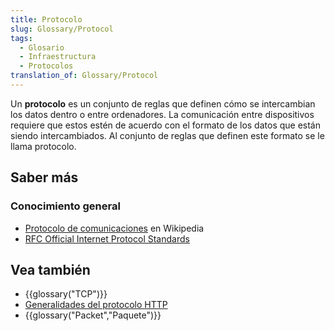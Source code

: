 ```yaml
---
title: Protocolo
slug: Glossary/Protocol
tags:
  - Glosario
  - Infraestructura
  - Protocolos
translation_of: Glossary/Protocol
---
```

Un **protocolo** es un conjunto de reglas que definen cómo se intercambian los datos dentro o entre ordenadores. La comunicación entre dispositivos requiere que estos estén de acuerdo con el formato de los datos que están siendo intercambiados. Al conjunto de reglas que definen este formato se le llama protocolo.

## Saber más

### Conocimiento general

- [Protocolo de comunicaciones](https://es.wikipedia.org/wiki/Protocolo_de_comunicaciones) en Wikipedia
- [RFC Official Internet Protocol Standards](http://www.rfc-editor.org/search/standards.php)

## Vea también

- {{glossary("TCP")}}
- [Generalidades del protocolo HTTP](/es/docs/Web/HTTP/Overview)
- {{glossary("Packet","Paquete")}}
